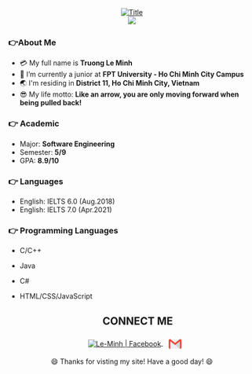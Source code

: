 <!--
**ryantruong0312/ryantruong0312** is a ✨ _special_ ✨ repository because its `README.md` (this file) appears on your GitHub profile.

Here are some ideas to get you started:

- 🔭 I’m currently working on ...
- 🌱 I’m currently learning ...
- 👯 I’m looking to collaborate on ...
- 🤔 I’m looking for help with ...
- 💬 Ask me about ...
- 📫 How to reach me: ...
- 😄 Pronouns: ...
- ⚡ Fun fact: ...
-->
<div align="center">
  <a href="https://git.io/typing-svg"><img src="https://readme-typing-svg.herokuapp.com?font=Signika&size=40&pause=1000&color=72FFE7&center=true&vCenter=true&width=1000&lines=WELCOME+TO+MY+SITE%2C+I'M+MINH.;I+GOT+EVERYTHING+ABOUT+MYSLEF+RIGHT+HERE!!;CHECK+IT+OUT!!!" alt="Title"></a>
</div>
<div id="header" align="center">
  <img src="https://r7q6w9z6.rocketcdn.me/career/wp-content/uploads/2020/03/hello.gif" width="150"/>
</div>

### 👉About Me
- 💳 My full name is **Truong Le Minh**
- 🏫 I’m currently a junior at **FPT University - Ho Chi Minh City Campus**
- 🌏 I'm residing in **District 11, Ho Chi Minh City, Vietnam**
- 😎 My life motto: **Like an arrow, you are only moving forward when being pulled back!**

### 👉 Academic
- Major: **Software Engineering**
- Semester: **5/9**
- GPA: **8.9/10** 
  
### 👉 Languages
- English: IELTS 6.0 (Aug.2018)
- English: IELTS 7.0 (Apr.2021)
  
### 👉 Programming Languages
- C/C++
- Java
- C#
- HTML/CSS/JavaScript
  
  ## <p align="center"> CONNECT ME
<p align="center">&nbsp;&nbsp;
  <a href="https://www.facebook.com/profile.php?id=100013419241199" target="_blank">
      <img align="center" alt="Le-Minh | Facebook" width="24px" src="https://upload.wikimedia.org/wikipedia/en/thumb/0/04/Facebook_f_logo_%282021%29.svg/100px-Facebook_f_logo_%282021%29.svg.png" />
  </a> &nbsp;&nbsp;
  <a href="mailto:tlminh2104@gmail.com" >
    <img align="center" alt="Le-Minh | Gmail" width="26px" src="https://github.com/SatYu26/SatYu26/blob/master/Assets/Gmail.svg" />
  </a>
  
<div align="center">
  😄 Thanks for visting my site! Have a good day! 😄 <br/>
 
</div>
